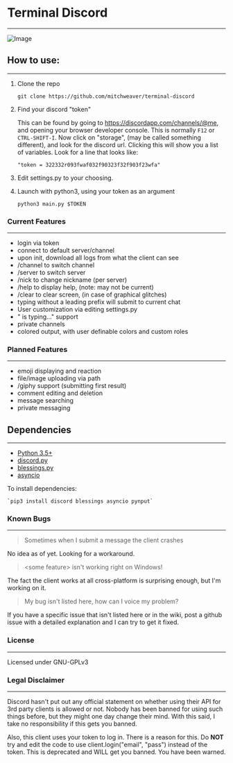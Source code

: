 # Terminal Discord
--------------------

![Image](https://0x0.st/s-w9.png)


## How to use:
-------------------------

1. Clone the repo
    
    `git clone https://github.com/mitchweaver/terminal-discord`
    
2. Find your discord "token"
   
    This can be found by going to https://discordapp.com/channels/@me,
    and opening your browser developer console. This is normally `F12` or
    `CTRL-SHIFT-I`. Now click on "storage", (may be called something different),
    and look for the discord url. Clicking this will show you a list of
    variables. Look for a line that looks like:
    
    `"token = 322332r093fwaf032f90323f32f903f23wfa"`

3. Edit settings.py to your choosing.

4. Launch with python3, using your token as an argument

    `python3 main.py $TOKEN`


### Current Features
--------------------------

* login via token
* connect to default server/channel
* upon init, download all logs from what the client can see
* /channel to switch channel
* /server to switch server
* /nick to change nickname (per server)
* /help to display help, (note: may not be current)
* /clear to clear screen, (in case of graphical glitches)
* typing without a leading prefix will submit to current chat
* User customization via editing settings.py
* "<USER> is typing..." support
* private channels
* colored output, with user definable colors and custom roles

### Planned Features
---------------------------

* emoji displaying and reaction
* file/image uploading via path
* /giphy support (submitting first result)
* comment editing and deletion
* message searching
* private messaging

## Dependencies
------------------------

* [Python 3.5+](https://www.python.org/downloads/)
* [discord.py](https://github.com/Rapptz/discord.py)
* [blessings.py](https://pypi.python.org/pypi/blessings/)
* [asyncio](https://docs.python.org/3/library/asyncio.html)

To install dependencies:

    `pip3 install discord blessings asyncio pynput`


### Known Bugs
--------------------------

> Sometimes when I submit a message the client crashes

No idea as of yet. Looking for a workaround.

> \<some feature\> isn't working right on Windows!

The fact the client works at all cross-platform is surprising
enough, but I'm working on it.

> My bug isn't listed here, how can I voice my problem?

If you have a specific issue that isn't listed here or in the
wiki, post a github issue with a detailed explanation and I can
try to get it fixed.

### License
-------------------------------

Licensed under GNU-GPLv3


### Legal Disclaimer
--------------------------------

Discord hasn't put out any official statement on whether using their 
API for 3rd party clients is allowed or not. Nobody has been banned
for using such things before, but they might one day change their mind.
With this said, I take no responsibility if this gets you banned.

Also, this client uses your token to log in. There is a reason for this.
Do **NOT** try and edit the code to use client.login("email", "pass") instead
of the token. This is deprecated and WILL get you banned. You have been warned.
